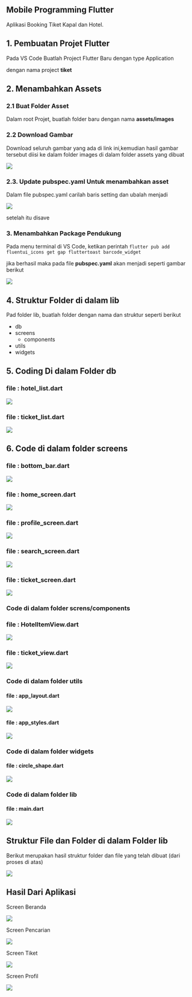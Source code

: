 ## Mobile Programming Flutter

Aplikasi Booking Tiket Kapal dan Hotel.

## 1. Pembuatan Projet Flutter

Pada VS Code Buatlah Project Flutter Baru dengan type Application

dengan nama project **tiket**

## 2. Menambahkan Assets

### 2.1 Buat Folder Asset

Dalam root Projet, buatlah folder baru dengan nama **assets/images**

### 2.2 Download Gambar

Download seluruh gambar yang ada di link ini,kemudian hasil gambar tersebut diisi ke dalam folder images di dalam folder assets yang dibuat

![](assets/20231207_131622_z1.png)

### 2.3. Update pubspec.yaml Untuk menambahkan asset

Dalam file pubspec.yaml carilah baris setting dan ubalah menjadi

![](assets/20231207_132259_z3.png)

setelah itu disave

### 3. Menambahkan Package Pendukung

Pada menu terminal di VS Code, ketikan perintah `flutter pub add fluentui_icons get gap fluttertoast barcode_widget`

jika berhasil maka pada file **pubspec.yaml** akan menjadi seperti gambar berikut

![](assets/20231207_132007_z2.png)

## 4. Struktur Folder di dalam lib

Pad folder lib, buatlah folder dengan nama dan struktur seperti berikut

* db
* screens
  * components
* utils
* widgets

## 5. Coding Di dalam Folder db

### file : hotel_list.dart

![](assets/20231207_132845_c01.png)

### file : ticket_list.dart

![](assets/20231207_132938_c02.png)

## 6. Code di dalam folder screens

### file : bottom_bar.dart

![](assets/20231207_133809_s1.png)

### file : home_screen.dart

![](assets/20231207_133828_s2.png)

### file : profile_screen.dart

![](assets/20231207_133841_s3.png)

### file : search_screen.dart

![](assets/20231207_133855_s4.png)

### file : ticket_screen.dart

![](assets/20231207_134220_s5.png)

### Code di dalam folder screns/components

### file : HotelItemView.dart

![](assets/20231207_134028_sc1.png)

### file : ticket_view.dart

![](assets/20231207_134039_sc2.png)

### Code di dalam folder utils

#### file : app_layout.dart

![](assets/20231207_134736_u1.png)

#### file : app_styles.dart

![](assets/20231207_134748_u2.png)

### Code di dalam folder widgets

#### file : circle_shape.dart

![](assets/20231207_134759_w.png)

### Code di dalam folder lib

#### file : main.dart

![](assets/20231207_134814_m.png)

## Struktur File dan Folder di dalam Folder lib

Berikut merupakan hasil struktur folder dan file yang telah dibuat (dari proses di atas)

![](assets/20231207_135118_scrlib.png)



## Hasil Dari Aplikasi


Screen Beranda

![](assets/20231207_140030_home.gif)


Screen Pencarian

![](assets/20231207_140030_cari.gif)

Screen Tiket

![](assets/20231207_140030_tiket.gif)


Screen Profil

![](assets/20231207_140030_profil.gif)
